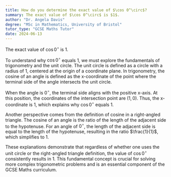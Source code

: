 ```yaml
---
title: How do you determine the exact value of $\cos 0^\circ$?
summary: The exact value of $\cos 0^\circ$ is $1$.
author: "Dr. Angela Davis"
degree: "MSc in Mathematics, University of Bristol"
tutor_type: "GCSE Maths Tutor"
date: 2024-06-13
---
```


The exact value of $\cos 0^\circ$ is $1$.

To understand why $\cos 0^\circ$ equals $1$, we must explore the fundamentals of trigonometry and the unit circle. The unit circle is defined as a circle with a radius of $1$, centered at the origin of a coordinate plane. In trigonometry, the cosine of an angle is defined as the x-coordinate of the point where the terminal side of the angle intersects the unit circle.

When the angle is $0^\circ$, the terminal side aligns with the positive x-axis. At this position, the coordinates of the intersection point are $(1, 0)$. Thus, the x-coordinate is $1$, which explains why $\cos 0^\circ$ equals $1$.

Another perspective comes from the definition of cosine in a right-angled triangle. The cosine of an angle is the ratio of the length of the adjacent side to the hypotenuse. For an angle of $0^\circ$, the length of the adjacent side is equal to the length of the hypotenuse, resulting in the ratio $\frac{1}{1}$, which simplifies to $1$.

These explanations demonstrate that regardless of whether one uses the unit circle or the right-angled triangle definition, the value of $\cos 0^\circ$ consistently results in $1$. This fundamental concept is crucial for solving more complex trigonometric problems and is an essential component of the GCSE Maths curriculum.
    